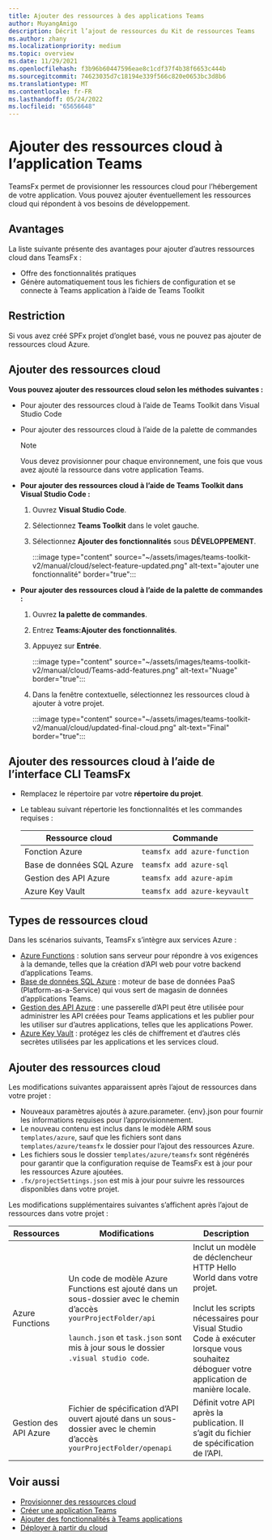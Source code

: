 ```yaml
---
title: Ajouter des ressources à des applications Teams
author: MuyangAmigo
description: Décrit l’ajout de ressources du Kit de ressources Teams
ms.author: zhany
ms.localizationpriority: medium
ms.topic: overview
ms.date: 11/29/2021
ms.openlocfilehash: f3b96b60447596eae8c1cdf37f4b38f6653c444b
ms.sourcegitcommit: 74623035d7c18194e339f566c820e0653bc3d8b6
ms.translationtype: MT
ms.contentlocale: fr-FR
ms.lasthandoff: 05/24/2022
ms.locfileid: "65656648"
---
```

# <a name="add-cloud-resources-to-teams-app"></a>Ajouter des ressources cloud à l’application Teams

TeamsFx permet de provisionner les ressources cloud pour l’hébergement de votre application. Vous pouvez ajouter éventuellement les ressources cloud qui répondent à vos besoins de développement.

## <a name="advantages"></a>Avantages

La liste suivante présente des avantages pour ajouter d’autres ressources cloud dans TeamsFx :

* Offre des fonctionnalités pratiques
* Génère automatiquement tous les fichiers de configuration et se connecte à Teams application à l’aide de Teams Toolkit

## <a name="limitation"></a>Restriction

Si vous avez créé SPFx projet d’onglet basé, vous ne pouvez pas ajouter de ressources cloud Azure.

## <a name="add-cloud-resources"></a>Ajouter des ressources cloud

**Vous pouvez ajouter des ressources cloud selon les méthodes suivantes :**

* Pour ajouter des ressources cloud à l’aide de Teams Toolkit dans Visual Studio Code
* Pour ajouter des ressources cloud à l’aide de la palette de commandes

  > [!NOTE]
  > Vous devez provisionner pour chaque environnement, une fois que vous avez ajouté la ressource dans votre application Teams.
  
* **Pour ajouter des ressources cloud à l’aide de Teams Toolkit dans Visual Studio Code :**

   1. Ouvrez **Visual Studio Code**.
   1. Sélectionnez **Teams Toolkit** dans le volet gauche.
   1. Sélectionnez **Ajouter des fonctionnalités** sous **DÉVELOPPEMENT**.

        :::image type="content" source="~/assets/images/teams-toolkit-v2/manual/cloud/select-feature-updated.png" alt-text="ajouter une fonctionnalité" border="true":::

* **Pour ajouter des ressources cloud à l’aide de la palette de commandes :**

   1. Ouvrez **la palette de commandes**.
   1. Entrez **Teams:Ajouter des fonctionnalités**.
   1. Appuyez sur **Entrée**.

        :::image type="content" source="~/assets/images/teams-toolkit-v2/manual/cloud/Teams-add-features.png" alt-text="Nuage" border="true":::

   1. Dans la fenêtre contextuelle, sélectionnez les ressources cloud à ajouter à votre projet.

        :::image type="content" source="~/assets/images/teams-toolkit-v2/manual/cloud/updated-final-cloud.png" alt-text="Final" border="true":::

## <a name="add-cloud-resources-using-teamsfx-cli"></a>Ajouter des ressources cloud à l’aide de l’interface CLI TeamsFx

* Remplacez le répertoire par votre **répertoire du projet**.
* Le tableau suivant répertorie les fonctionnalités et les commandes requises :

  |Ressource cloud|Commande|
  |---------------|----------|
  | Fonction Azure|`teamsfx add azure-function`|
  | Base de données SQL Azure|`teamsfx add azure-sql`|
  | Gestion des API Azure|`teamsfx add azure-apim`|
  | Azure Key Vault|`teamsfx add azure-keyvault`|

## <a name="types-of-cloud-resources"></a>Types de ressources cloud

Dans les scénarios suivants, TeamsFx s’intègre aux services Azure :

- [Azure Functions](/azure/azure-functions/functions-overview) : solution sans serveur pour répondre à vos exigences à la demande, telles que la création d’API web pour votre backend d’applications Teams.
- [Base de données SQL Azure](/azure/azure-sql/database/sql-database-paas-overview) : moteur de base de données PaaS (Platform-as-a-Service) qui vous sert de magasin de données d’applications Teams.
- [Gestion des API Azure](deploy.md) : une passerelle d’API peut être utilisée pour administrer les API créées pour Teams applications et les publier pour les utiliser sur d’autres applications, telles que les applications Power.
- [Azure Key Vault](/azure/key-vault/general/overview) : protégez les clés de chiffrement et d’autres clés secrètes utilisées par les applications et les services cloud.

## <a name="add-cloud-resources"></a>Ajouter des ressources cloud

Les modifications suivantes apparaissent après l’ajout de ressources dans votre projet :

- Nouveaux paramètres ajoutés à azure.parameter. {env}.json pour fournir les informations requises pour l’approvisionnement.
- Le nouveau contenu est inclus dans le modèle ARM sous `templates/azure`, sauf que les fichiers sont dans `templates/azure/teamsfx` le dossier pour l’ajout des ressources Azure.
- Les fichiers sous le dossier `templates/azure/teamsfx` sont régénérés pour garantir que la configuration requise de TeamsFx est à jour pour les ressources Azure ajoutées.
- `.fx/projectSettings.json` est mis à jour pour suivre les ressources disponibles dans votre projet.

Les modifications supplémentaires suivantes s’affichent après l’ajout de ressources dans votre projet :

|Ressources|Modifications|Description|
|---------------|---------------|-----------------------------|
|Azure Functions|Un code de modèle Azure Functions est ajouté dans un sous-dossier avec le chemin d’accès `yourProjectFolder/api`</br></br>`launch.json` et `task.json` sont mis à jour sous le dossier `.visual studio code`.| Inclut un modèle de déclencheur HTTP Hello World dans votre projet.</br></br> Inclut les scripts nécessaires pour Visual Studio Code à exécuter lorsque vous souhaitez déboguer votre application de manière locale.|
|Gestion des API Azure|Fichier de spécification d’API ouvert ajouté dans un sous-dossier avec le chemin d’accès `yourProjectFolder/openapi`|Définit votre API après la publication. Il s’agit du fichier de spécification de l’API.|

## <a name="see-also"></a>Voir aussi

* [Provisionner des ressources cloud](provision.md)
* [Créer une application Teams](create-new-project.md)
* [Ajouter des fonctionnalités à Teams applications](add-capability.md)
* [Déployer à partir du cloud](deploy.md)